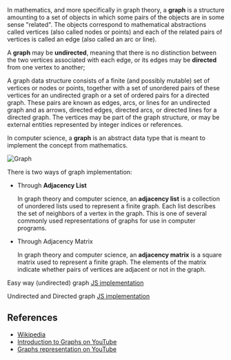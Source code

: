 In mathematics, and more specifically in graph theory, 
a **graph** is a structure amounting to a set of objects in 
which some pairs of the objects are in some sense "related". The 
objects correspond to mathematical abstractions called vertices 
(also called nodes or points) and each of the related pairs of vertices 
is called an edge (also called an arc or line).

A **graph** may be **undirected**, meaning that there is no distinction between 
the two vertices associated with each edge, or its edges may be **directed** 
from one vertex to another;

A graph data structure consists of a finite (and possibly 
mutable) set of vertices or nodes or points, together 
with a set of unordered pairs of these vertices for an 
undirected graph or a set of ordered pairs for a 
directed graph. These pairs are known as edges, arcs, 
or lines for an undirected graph and as arrows, 
directed edges, directed arcs, or directed lines 
for a directed graph. The vertices may be part of 
the graph structure, or may be external entities 
represented by integer indices or references.

In computer science, a **graph** is an abstract data type 
that is meant to implement the concept from mathematics.

![Graph](https://www.tutorialspoint.com/data_structures_algorithms/images/graph.jpg)

There is two ways of graph implementation:
 * Through **Adjacency List**
 
   In graph theory and computer science, an **adjacency list** is a collection of unordered lists 
   used to represent a finite graph. Each list describes the set of neighbors of a vertex in the graph. 
   This is one of several commonly used representations of graphs for use in computer programs.
     
 * Through Adjacency Matrix
    
   In graph theory and computer science, an **adjacency matrix** is a square matrix used to represent a finite graph. 
   The elements of the matrix indicate whether pairs of vertices are adjacent or not in the graph.

Easy way (undirected) graph [JS implementation](GraphUndirected.js)

Undirected and Directed graph [JS implementation](Graph.js)

## References

- [Wikipedia](https://en.wikipedia.org/wiki/Graph_(abstract_data_type))
- [Introduction to Graphs on YouTube](https://www.youtube.com/watch?v=gXgEDyodOJU&index=9&list=PLLXdhg_r2hKA7DPDsunoDZ-Z769jWn4R8)
- [Graphs representation on YouTube](https://www.youtube.com/watch?v=k1wraWzqtvQ&index=10&list=PLLXdhg_r2hKA7DPDsunoDZ-Z769jWn4R8)